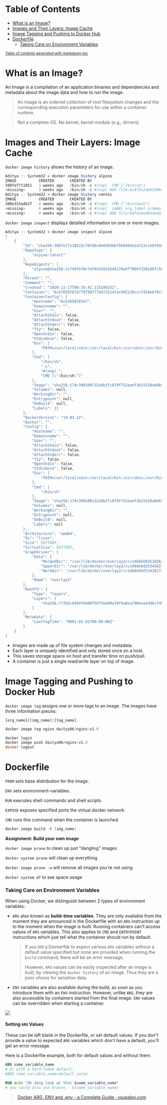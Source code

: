 # Table of Contents

- [What is an Image?](#what-is-an-image-)
- [Images and Their Layers: Image Cache](#images-and-their-layers--image-cache)
- [Image Tagging and Pushing to Docker Hub](#image-tagging-and-pushing-to-docker-hub)
- [Dockerfile](#dockerfile)
    + [Taking Care on Environment Variables](#taking-care-on-environment-variables)

<small><i><a href='http://ecotrust-canada.github.io/markdown-toc/'>Table of contents generated with markdown-toc</a></i></small>

# What is an Image?

An Image is a compilation of an application binaries and dependencies and metadata about the image data and how to run the image.

> An Image is an ordered collection of root filesystem changes and the corresponding execution parameters for use within a container runtime.

> Not a complete OS. No kernel, kernel module (e.g., drivers)

# Images and Their Layers: Image Cache

`docker image history` shows the history of an image.

```powershell
Aditya :: System32 » docker image history alpine
IMAGE          CREATED       CREATED BY                                      SIZE      COMMENT
389fef711851   3 weeks ago   /bin/sh -c #(nop)  CMD ["/bin/sh"]              0B
<missing>      3 weeks ago   /bin/sh -c #(nop) ADD file:ec475c2abb2d46435…   5.58MB
Aditya :: System32 » docker image history centos
IMAGE          CREATED       CREATED BY                                      SIZE      COMMENT
300e315adb2f   4 weeks ago   /bin/sh -c #(nop)  CMD ["/bin/bash"]            0B
<missing>      4 weeks ago   /bin/sh -c #(nop)  LABEL org.label-schema.sc…   0B
<missing>      4 weeks ago   /bin/sh -c #(nop) ADD file:bd7a2aed6ede423b7…   209MB
```

`docker image inspect` displays detailed information on one or more images.

```powershell
Aditya :: System32 » docker image inspect alpine
[
    {
        "Id": "sha256:389fef7118515c70fd6c0e0d50bb75669942ea722ccb976507d7b087e54d5a23",
        "RepoTags": [
            "alpine:latest"
        ],
        "RepoDigests": [
            "alpine@sha256:3c7497bf0c7af93428242d6176e8f7905f2201d8fc5861f45be7a346b5f23436"
        ],
        "Parent": "",
        "Comment": "",
        "Created": "2020-12-17T00:19:42.11518025Z",
        "Container": "6cb7658787e77979d777b9725147ac992230ccc7426e678c918c3144e5ccb78e",
        "ContainerConfig": {
            "Hostname": "6cb7658787e7",
            "Domainname": "",
            "User": "",
            "AttachStdin": false,
            "AttachStdout": false,
            "AttachStderr": false,
            "Tty": false,
            "OpenStdin": false,
            "StdinOnce": false,
            "Env": [
                "PATH=/usr/local/sbin:/usr/local/bin:/usr/sbin:/usr/bin:/sbin:/bin"
            ],
            "Cmd": [
                "/bin/sh",
                "-c",
                "#(nop) ",
                "CMD [\"/bin/sh\"]"
            ],
            "Image": "sha256:174c398109132a9b2fc879f752eeef1b25528a04b514a1e3ff1b5085bcf28f51",
            "Volumes": null,
            "WorkingDir": "",
            "Entrypoint": null,
            "OnBuild": null,
            "Labels": {}
        },
        "DockerVersion": "19.03.12",
        "Author": "",
        "Config": {
            "Hostname": "",
            "Domainname": "",
            "User": "",
            "AttachStdin": false,
            "AttachStdout": false,
            "AttachStderr": false,
            "Tty": false,
            "OpenStdin": false,
            "StdinOnce": false,
            "Env": [
                "PATH=/usr/local/sbin:/usr/local/bin:/usr/sbin:/usr/bin:/sbin:/bin"
            ],
            "Cmd": [
                "/bin/sh"
            ],
            "Image": "sha256:174c398109132a9b2fc879f752eeef1b25528a04b514a1e3ff1b5085bcf28f51",
            "Volumes": null,
            "WorkingDir": "",
            "Entrypoint": null,
            "OnBuild": null,
            "Labels": null
        },
        "Architecture": "amd64",
        "Os": "linux",
        "Size": 5577287,
        "VirtualSize": 5577287,
        "GraphDriver": {
            "Data": {
                "MergedDir": "/var/lib/docker/overlay2/cc1468eb925342627363ace0c3f6513751214cdf63c852d40bd1d9d70a47f8c4/merged",
                "UpperDir": "/var/lib/docker/overlay2/cc1468eb925342627363ace0c3f6513751214cdf63c852d40bd1d9d70a47f8c4/diff",
                "WorkDir": "/var/lib/docker/overlay2/cc1468eb925342627363ace0c3f6513751214cdf63c852d40bd1d9d70a47f8c4/work"
            },
            "Name": "overlay2"
        },
        "RootFS": {
            "Type": "layers",
            "Layers": [
                "sha256:777b2c648970480f50f5b4d0af8f9a8ea798eea43dbcf40ce4a8c7118736bdcf"
            ]
        },
        "Metadata": {
            "LastTagTime": "0001-01-01T00:00:00Z"
        }
    }
]
```

- Images are made up of file system changes and metadata.
- Each layer is uniquely identified and only stored once on a host.
- This saves storage space on host and transfer time on push/pull.
- A container is just a single read/write layer on top of image.

# Image Tagging and Pushing to Docker Hub

`docker image tag` assigns one or more tags to an image.
The images have three information pieces:

```
[org_name]/[img_name]:[tag_name]
```

```powershell
docker image tag nginx daitya96/nginx:v1.0
```

```powershell
docker login
docker image push daitya96/nginx:v1.0
docker logout
```

# Dockerfile

`FROM` sets base distribution for the image.

`ENV` sets environment-variables.

`RUN` executes shell commands and shell scripts.

`EXPOSE` exposes specified ports the virtual docker network.

`CMD` runs this command when the container is launched.

```powershell
docker image build -t [img_name] .
```

**Assignment: Build your own image**

`docker image prune` to clean up just "dangling" images

`docker system prune` will clean up everything

`docker image prune -a` will remove all images you're not using

`docker system df` to see space usage

### Taking Care on Environment Variables

When using Docker, we distinguish between 2 types of environment variables:

- `ARG` also known as **build-time variables**. They are only available from the moment they are announced in the Dockerfile with an `ARG`  instruction up to the moment when the image is built.
  Running containers can't access values of `ARG` variables. This also applies to `CMD` and `ENTRYPOINT` instructions which just tell what the container should run by default.

  > If you tell a Dockerfile to expect various `ARG` variables without a default value specified but none are provided when running the `build` command, there will be an error message.
  >
  > However, `ARG` values can be easily inspected after an image is built, by viewing the `docker history` of an image. Thus they are a poor choice for sensitive data.

- `ENV` variables are also available during the build, as soon as you introduce them with an `ENV` instruction. However, unlike `ARG`, they are also accessible by containers started from the final image. `ENV` values can be overridden when starting a container.

![](https://raw.githubusercontent.com/aditya109/learning-docker/main/assets/argvsenv.svg)

#### Setting `ARG` Values

These can be left blank in the Dockerfile, or set default values. If you don't provide a value to expected `ARG` variables which don't have a default, you'll get an error message.

Here is a Dockerfile example, both for default values and without them:

```dockerfile
ARG some_variable_name
# or with a hard-coded default:
#ARG some_variable_name=default_value

RUN echo "Oh dang look at that $some_variable_name"
# you could also use braces - ${some_variable_name}
```



> [Docker ARG, ENV and .env - a Complete Guide · vsupalov.com](https://vsupalov.com/docker-arg-env-variable-guide/)



































